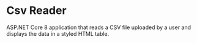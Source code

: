 # Csv Reader
ASP.NET Core 8 application that reads a CSV file uploaded by a user and displays the data in a styled HTML table.
